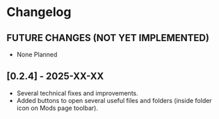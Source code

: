 # Changelog

## FUTURE CHANGES (NOT YET IMPLEMENTED)

- None Planned

## [0.2.4] - 2025-XX-XX

- Several technical fixes and improvements.
- Added buttons to open several useful files and folders (inside folder icon on Mods page toolbar).
